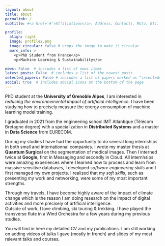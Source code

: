 ```yaml
---
layout: about
title: about
permalink: /
subtitle: #<a href='#'>Affiliations</a>. Address. Contacts. Moto. Etc.

profile:
  align: right
  image: profile2.png
  image_circular: false # crops the image to make it circular
  more_info: >
    <p>PhD Student from France</p>
    <p>Machine Learning & Sustainability</p>

news: False  # includes a list of news items
latest_posts: False  # includes a list of the newest posts
selected_papers: False # includes a list of papers marked as "selected={true}"
social: true  # includes social icons at the bottom of the page
---
```

PhD student at the **University of Grenoble Alpes**, I am interested in *reducing the environnemental impact of artificial intelligence*. I have been studying how to precisely measure the energy consumption of machine learning model training.     
    
I graduated in 2021 from the engineering school IMT Atlantique (Télécom Bretagne degree) with a specialization in **Distributed Systems** and a master in **Data Science** from EURECOM.    

During my studies I have had the opportunity to do several long internships in both small and internationnal companies. I wrote my master thesis at **Quantum Surgical** on the segmentation of medical images. Then I interned twice at **Google**, first in Messaging and secondly in Cloud. All internhsips were amazing experiences where I learned how to process and learn from massive sensitive databases, I developed *software engineering skills* and I first managed my own projects. I realized that my *soft skills*, such as presenting my work and networking, were some of my most important strengths.  

Through my travels, I have become highly aware of the impact of climate change which is the reason I am doing research on the impact of digital activities and more precisely of artificial intelligence.    
Outside of work, I love climbing, ski touring & trekking. I have played the transverse flute in a Wind Orchestra for a few years during my previous studies.  

You will find in here my detailed CV and my publications. I am still working on adding videos of talks I gave (mostly in french) and slides of my most relevant talks and courses. 